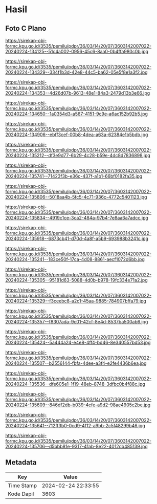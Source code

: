# Hasil

## Foto C Plano

https://sirekap-obj-formc.kpu.go.id/3535/pemilu/pdpr/36/03/14/20/07/3603142007022-20240224-134125--51c4a002-0956-45c6-8aa0-0b4ffa980c0b.jpg

https://sirekap-obj-formc.kpu.go.id/3535/pemilu/pdpr/36/03/14/20/07/3603142007022-20240224-134329--334f1b3d-42e8-44c5-ba62-05e5f8e1a3f2.jpg

https://sirekap-obj-formc.kpu.go.id/3535/pemilu/pdpr/36/03/14/20/07/3603142007022-20240224-134353--4d26d07b-9613-48e1-84a3-2479d13b3e66.jpg

https://sirekap-obj-formc.kpu.go.id/3535/pemilu/pdpr/36/03/14/20/07/3603142007022-20240224-134650--1a0354d3-a567-4151-9c9e-a6ac152b92b5.jpg

https://sirekap-obj-formc.kpu.go.id/3535/pemilu/pdpr/36/03/14/20/07/3603142007022-20240224-134906--ebff3cef-00b8-4dea-a63a-62384e1b5bdb.jpg

https://sirekap-obj-formc.kpu.go.id/3535/pemilu/pdpr/36/03/14/20/07/3603142007022-20240224-135212--df3e9d77-6b29-4c28-b59e-4dc8d7836898.jpg

https://sirekap-obj-formc.kpu.go.id/3535/pemilu/pdpr/36/03/14/20/07/3603142007022-20240224-135741--71423f3b-e36c-437f-a1b1-66bf0182fa35.jpg

https://sirekap-obj-formc.kpu.go.id/3535/pemilu/pdpr/36/03/14/20/07/3603142007022-20240224-135806--5018aa4b-5fc5-4c71-936c-4772c5401123.jpg

https://sirekap-obj-formc.kpu.go.id/3535/pemilu/pdpr/36/03/14/20/07/3603142007022-20240224-135834--4919c1ce-3ca2-484a-97b4-7e8aa6a7adcc.jpg

https://sirekap-obj-formc.kpu.go.id/3535/pemilu/pdpr/36/03/14/20/07/3603142007022-20240224-135918--6873cb41-d70d-4a8f-a5b9-693988b3241c.jpg

https://sirekap-obj-formc.kpu.go.id/3535/pemilu/pdpr/36/03/14/20/07/3603142007022-20240224-135241--183ce50f-17ca-4d08-8861-aecf1072d6bb.jpg

https://sirekap-obj-formc.kpu.go.id/3535/pemilu/pdpr/36/03/14/20/07/3603142007022-20240224-135305--95181d63-5088-4d0b-b978-19fc334e71a2.jpg

https://sirekap-obj-formc.kpu.go.id/3535/pemilu/pdpr/36/03/14/20/07/3603142007022-20240224-135329--f3ceebc8-a2c1-45aa-9885-784907bffa79.jpg

https://sirekap-obj-formc.kpu.go.id/3535/pemilu/pdpr/36/03/14/20/07/3603142007022-20240224-135357--f8307ada-9c01-42cf-8e4d-8537ba500ab6.jpg

https://sirekap-obj-formc.kpu.go.id/3535/pemilu/pdpr/36/03/14/20/07/3603142007022-20240224-135424--5a444a24-e4e8-4ff4-bd46-8e340557bd53.jpg

https://sirekap-obj-formc.kpu.go.id/3535/pemilu/pdpr/36/03/14/20/07/3603142007022-20240224-135507--b2556144-fbfa-4dee-a3f4-e2fe4436b6ea.jpg

https://sirekap-obj-formc.kpu.go.id/3535/pemilu/pdpr/36/03/14/20/07/3603142007022-20240224-135536--dfe605e1-1f19-48eb-8748-3dfbc0b4f88c.jpg

https://sirekap-obj-formc.kpu.go.id/3535/pemilu/pdpr/36/03/14/20/07/3603142007022-20240224-135609--846df2db-b039-4cfe-a9d2-98ae4905c2be.jpg

https://sirekap-obj-formc.kpu.go.id/3535/pemilu/pdpr/36/03/14/20/07/3603142007022-20240224-135641--712ff3b0-0cd9-4f12-a9bb-2c5f48299b46.jpg

https://sirekap-obj-formc.kpu.go.id/3535/pemilu/pdpr/36/03/14/20/07/3603142007022-20240224-135706--d5bbb81e-9317-41ab-8e22-4012cb485139.jpg


## Metadata

| Key        | Value               |
| ---------- | ------------------- |
| Time Stamp | 2024-02-24 22:33:55 |
| Kode Dapil | 3603                |



